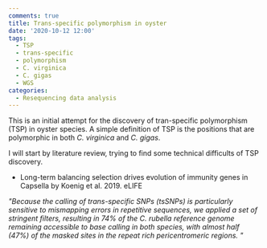 ```yaml
---
comments: true
title: Trans-specific polymorphism in oyster
date: '2020-10-12 12:00'
tags:
  - TSP
  - trans-specific
  - polymorphism
  - C. virginica
  - C. gigas
  - WGS
categories:
  - Resequencing data analysis
---
```


This is an initial attempt for the discovery of tran-specific polymorphism (TSP) in oyster species. A simple definition of TSP is the positions that are polymorphic in both *C. virginica* and *C. gigas*.

I will start by literature review, trying to find some technical difficults of TSP discovery.

- Long-term balancing selection drives evolution of immunity genes in Capsella by Koenig et al. 2019. eLIFE

*"Because the calling of trans-specific SNPs (tsSNPs) is particularly sensitive to mismapping errors in repetitive sequences, we applied a set of stringent filters, resulting in 74% of the C. rubella reference genome remaining accessible to base calling in both species, with almost half (47%) of the masked sites in the repeat rich pericentromeric regions. "*





